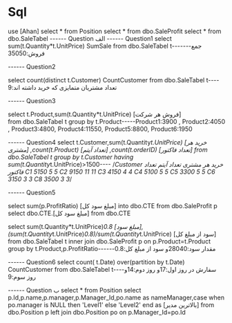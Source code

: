 # Sql
use [Ahan]
select * from Position
select * from dbo.SaleProfit
select * from dbo.SaleTabel
------ Question الف
------ Question1
select sum(t.Quantity*t.UnitPrice) SumSale 
from dbo.SaleTabel t-------جمع فروش:35050


------ Question2

select  count(distinct t.Customer) CountCustomer 
from dbo.SaleTabel t----تعداد مشتریان متمایزی که خرید داشته اند:9

------ Question3

select  t.Product,sum(t.Quantity*t.UnitPrice) [فروش هر شرکت]   
from dbo.SaleTabel t
group by t.Product-----Product1:3900 , Product2:4050 , Product3:4800, Product4:11550, Product5:8800, Product6:1950

------ Question4
select  t.Customer,sum(t.Quantity*t.UnitPrice) [خرید هر مشتری] ,count(t.Product) [تعداد آیتم] ,count(t.orderID) [تعداد فاکتور]
from dbo.SaleTabel t
group by t.Customer
having sum(t.Quantity*t.UnitPrice)>1500----
/*Customer	خرید هر مشتری	تعداد آیتم	  تعداد فاکتور
C1	        5150	     5	                5
C2	        9150	     11	                11
C3	        4150	     4	                4
C4	        5100	     5	                5
C5	        3300	     5	                5
C6	        3150	     3	                3
C8	        3500	     3	                3*/

------ Question5

select sum(p.ProfitRatio) [مبلغ سود کل] into dbo.CTE from dbo.SaleProfit p 
select dbo.CTE.[مبلغ سود کل] from  dbo.CTE


select sum(t.Quantity*t.UnitPrice)*0.8 [مبلغ سود],(sum(t.Quantity*t.UnitPrice)*0.8)/sum(t.Quantity*t.UnitPrice) [سود از مبلغ کل] from dbo.SaleTabel t
inner join dbo.SaleProfit p  on p.Product=t.Product
group by t.Product,p.ProfitRatio------مقدار سود:28040و  سود از مبلغ کل:0.8

------ Question6
select  count( t.Date) over(partition by t.Date) CountCustomer 
from dbo.SaleTabel t----سفارش در روز اول:17و روز دوم:14و روز سوم:9

------ Question ب
select * from Position
select p.Id,p.name,p.manager,p.Manager_Id,po.name as nameManager,case when po.manager is  NULL then 'Level1' else 'Level2' end as [بالاترین مدیر] 
from dbo.Position p
left join dbo.Position po on p.Manager_Id=po.Id
